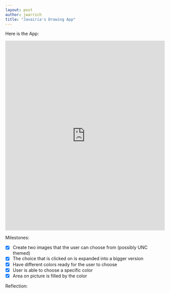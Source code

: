 ```yaml
---
layout: post
author: jwarrich
title: "Javairia's Drawing App"
---
```


Here is the App:

<iframe src="https://trinket.io/embed/python/3c6d43c35d" width="100%" height="600" frameborder="0" marginwidth="0" marginheight="0" allowfullscreen></iframe>

Milestones:
- [x] Create two images that the user can choose from (possibly UNC themed) 
- [x] The choice that is clicked on is expanded into a bigger version 
- [x] Have different colors ready for the user to choose 
- [x] User is able to choose a specific color 
- [x] Area on picture is filled by the color 

Reflection:

